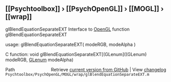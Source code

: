 ## [[Psychtoolbox]] &#8250; [[PsychOpenGL]] &#8250; [[MOGL]] &#8250; [[wrap]]

glBlendEquationSeparateEXT  Interface to [OpenGL](OpenGL) function glBlendEquationSeparateEXT  
  
usage:  glBlendEquationSeparateEXT( modeRGB, modeAlpha )  
  
C function:  void glBlendEquationSeparateEXT[(GLenum]((GLenum) modeRGB, [GLenum](GLenum) modeAlpha)  




<div class="code_header" style="text-align:right;">
  <span style="float:left;">Path&nbsp;&nbsp;</span> <span class="counter">Retrieve <a href=
  "https://raw.github.com/Psychtoolbox-3/Psychtoolbox-3/beta/Psychtoolbox/PsychOpenGL/MOGL/wrap/glBlendEquationSeparateEXT.m">current version from GitHub</a> | View <a href=
  "https://github.com/Psychtoolbox-3/Psychtoolbox-3/commits/beta/Psychtoolbox/PsychOpenGL/MOGL/wrap/glBlendEquationSeparateEXT.m">changelog</a></span>
</div>
<div class="code">
  <code>Psychtoolbox/PsychOpenGL/MOGL/wrap/glBlendEquationSeparateEXT.m</code>
</div>

